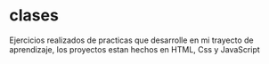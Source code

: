 # clases

Ejercicios realizados de practicas que desarrolle en mi trayecto de aprendizaje, los proyectos estan hechos en HTML, Css y JavaScript
